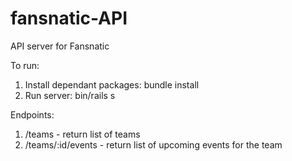 fansnatic-API
=============

API server for Fansnatic

To run:
1. Install dependant packages:
    bundle install
2. Run server:
    bin/rails s

Endpoints:
1. /teams - return list of teams
2. /teams/:id/events - return list of upcoming events for the team
